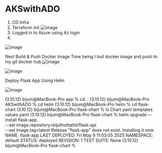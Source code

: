 # AKSwithADO

1) CD Infra
2) Terraform init ![image](https://github.com/user-attachments/assets/ba7744dd-992f-4af5-adaa-145727a19ffb)
3) Logged in to Azure using Az login
4) 

![image](https://github.com/user-attachments/assets/1b464364-d52e-4b30-8bcb-1b820077d44b)


Next Build & Push Docker Image
Time being I buil docker image  and push to my git docker hub ![image](https://github.com/user-attachments/assets/a3f96872-a3b0-4015-b73b-110c49f2c521)

![image](https://github.com/user-attachments/assets/eac299c5-7068-4e14-b326-1d48abd821ac)

Deploy Flask App Using Helm

![image](https://github.com/user-attachments/assets/1a266c31-f18e-4aec-83bd-a1dab0cac61d)

(3.10.12) bijum@MacBook-Pro app % cd ..
(3.10.12) bijum@MacBook-Pro AKSwithADO % cd helm
(3.10.12) bijum@MacBook-Pro helm % cd flask-chart
(3.10.12) bijum@MacBook-Pro flask-chart % ls
Chart.yaml      templates       values.yaml
(3.10.12) bijum@MacBook-Pro flask-chart % helm upgrade --install flask-app . \
  --set image.repository=bijuthottathil/flask-api \
  --set image.tag=latest
Release "flask-app" does not exist. Installing it now.
NAME: flask-app
LAST DEPLOYED: Fri May  9 11:03:05 2025
NAMESPACE: default
STATUS: deployed
REVISION: 1
TEST SUITE: None
(3.10.12) bijum@MacBook-Pro flask-chart %     
